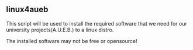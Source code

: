 linux4aueb
----------
This script will be used to install the required software that we need for our university projects(A.U.E.B.) to a linux distro.

The installed software may not be free or opensource!
